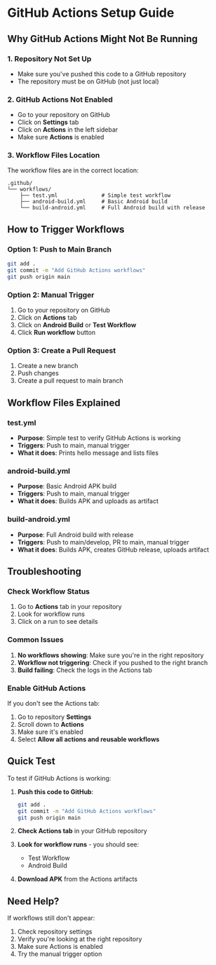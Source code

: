 # GitHub Actions Setup Guide

## Why GitHub Actions Might Not Be Running

### 1. Repository Not Set Up
- Make sure you've pushed this code to a GitHub repository
- The repository must be on GitHub (not just local)

### 2. GitHub Actions Not Enabled
- Go to your repository on GitHub
- Click on **Settings** tab
- Click on **Actions** in the left sidebar
- Make sure **Actions** is enabled

### 3. Workflow Files Location
The workflow files are in the correct location:
```
.github/
└── workflows/
    ├── test.yml              # Simple test workflow
    ├── android-build.yml     # Basic Android build
    └── build-android.yml     # Full Android build with release
```

## How to Trigger Workflows

### Option 1: Push to Main Branch
```bash
git add .
git commit -m "Add GitHub Actions workflows"
git push origin main
```

### Option 2: Manual Trigger
1. Go to your repository on GitHub
2. Click on **Actions** tab
3. Click on **Android Build** or **Test Workflow**
4. Click **Run workflow** button

### Option 3: Create a Pull Request
1. Create a new branch
2. Push changes
3. Create a pull request to main branch

## Workflow Files Explained

### test.yml
- **Purpose**: Simple test to verify GitHub Actions is working
- **Triggers**: Push to main, manual trigger
- **What it does**: Prints hello message and lists files

### android-build.yml
- **Purpose**: Basic Android APK build
- **Triggers**: Push to main, manual trigger
- **What it does**: Builds APK and uploads as artifact

### build-android.yml
- **Purpose**: Full Android build with release
- **Triggers**: Push to main/develop, PR to main, manual trigger
- **What it does**: Builds APK, creates GitHub release, uploads artifact

## Troubleshooting

### Check Workflow Status
1. Go to **Actions** tab in your repository
2. Look for workflow runs
3. Click on a run to see details

### Common Issues
1. **No workflows showing**: Make sure you're in the right repository
2. **Workflow not triggering**: Check if you pushed to the right branch
3. **Build failing**: Check the logs in the Actions tab

### Enable GitHub Actions
If you don't see the Actions tab:
1. Go to repository **Settings**
2. Scroll down to **Actions**
3. Make sure it's enabled
4. Select **Allow all actions and reusable workflows**

## Quick Test

To test if GitHub Actions is working:

1. **Push this code to GitHub**:
   ```bash
   git add .
   git commit -m "Add GitHub Actions workflows"
   git push origin main
   ```

2. **Check Actions tab** in your GitHub repository

3. **Look for workflow runs** - you should see:
   - Test Workflow
   - Android Build

4. **Download APK** from the Actions artifacts

## Need Help?

If workflows still don't appear:
1. Check repository settings
2. Verify you're looking at the right repository
3. Make sure Actions is enabled
4. Try the manual trigger option
